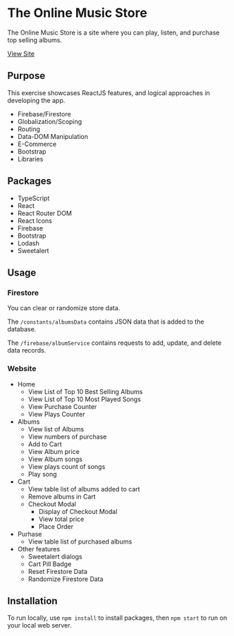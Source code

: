 # The Online Music Store

The Online Music Store is a site where you can play, listen, and purchase top selling albums.

[View Site](https://adriandelr.github.io/the-online-music-store/)

## Purpose

This exercise showcases ReactJS features, and logical approaches in developing the app.

- Firebase/Firestore
- Globalization/Scoping
- Routing
- Data-DOM Manipulation
- E-Commerce
- Bootstrap
- Libraries

## Packages

- TypeScript
- React
- React Router DOM
- React Icons
- Firebase
- Bootstrap
- Lodash
- Sweetalert

## Usage

### Firestore

You can clear or randomize store data.

The `/constants/albumsData` contains JSON data that is added to the database.

The `/firebase/albumService` contains requests to add, update, and delete data records.

### Website

- Home
  - View List of Top 10 Best Selling Albums
  - View List of Top 10 Most Played Songs
  - View Purchase Counter
  - View Plays Counter
- Albums
  - View list of Albums
  - View numbers of purchase
  - Add to Cart
  - View Album price
  - View Album songs
  - View plays count of songs
  - Play song
- Cart
  - View table list of albums added to cart
  - Remove albums in Cart
  - Checkout Modal
    - Display of Checkout Modal
    - View total price
    - Place Order
- Purhase
  - View table list of purchased albums
- Other features
  - Sweetalert dialogs
  - Cart Pill Badge
  - Reset Firestore Data
  - Randomize Firestore Data

## Installation

To run locally, use `npm install` to install packages, then `npm start` to run on your local web server.

